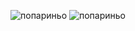 
![попариньо](https://c.tenor.com/K3uxrqffdCAAAAAC/capybara-orange.gif) ![попариньо](https://c.tenor.com/E2DP978KehsAAAAC/zoo-eating.gif)
